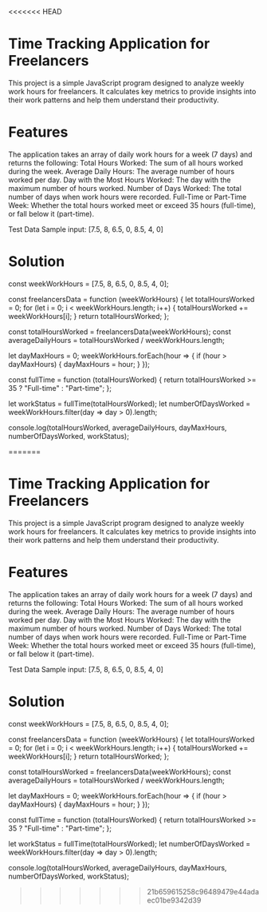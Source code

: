 <<<<<<< HEAD
# Time Tracking Application for Freelancers

This project is a simple JavaScript program designed to analyze weekly work hours for freelancers. It calculates key metrics to provide insights into their work patterns and help them understand their productivity.

# Features
The application takes an array of daily work hours for a week (7 days) and returns the following:
Total Hours Worked: The sum of all hours worked during the week.
Average Daily Hours: The average number of hours worked per day.
Day with the Most Hours Worked: The day with the maximum number of hours worked.
Number of Days Worked: The total number of days when work hours were recorded.
Full-Time or Part-Time Week: Whether the total hours worked meet or exceed 35 hours (full-time), or fall below it (part-time).

Test Data
Sample input:
[7.5, 8, 6.5, 0, 8.5, 4, 0]


# Solution

const weekWorkHours = [7.5, 8, 6.5, 0, 8.5, 4, 0];

const freelancersData = function (weekWorkHours) {
  let totalHoursWorked = 0;
  for (let i = 0; i < weekWorkHours.length; i++) {
    totalHoursWorked += weekWorkHours[i];
  }
  return totalHoursWorked;
};

const totalHoursWorked = freelancersData(weekWorkHours);
const averageDailyHours = totalHoursWorked / weekWorkHours.length;

let dayMaxHours = 0;
weekWorkHours.forEach(hour => {
  if (hour > dayMaxHours) {
    dayMaxHours = hour;
  }
});

const fullTime = function (totalHoursWorked) {
  return totalHoursWorked >= 35 ? "Full-time" : "Part-time";
};

let workStatus = fullTime(totalHoursWorked);
let numberOfDaysWorked = weekWorkHours.filter(day => day > 0).length;

console.log(totalHoursWorked, averageDailyHours, dayMaxHours, numberOfDaysWorked, workStatus);


=======
# Time Tracking Application for Freelancers

This project is a simple JavaScript program designed to analyze weekly work hours for freelancers. It calculates key metrics to provide insights into their work patterns and help them understand their productivity.

# Features
The application takes an array of daily work hours for a week (7 days) and returns the following:
Total Hours Worked: The sum of all hours worked during the week.
Average Daily Hours: The average number of hours worked per day.
Day with the Most Hours Worked: The day with the maximum number of hours worked.
Number of Days Worked: The total number of days when work hours were recorded.
Full-Time or Part-Time Week: Whether the total hours worked meet or exceed 35 hours (full-time), or fall below it (part-time).

Test Data
Sample input:
[7.5, 8, 6.5, 0, 8.5, 4, 0]


# Solution

const weekWorkHours = [7.5, 8, 6.5, 0, 8.5, 4, 0];

const freelancersData = function (weekWorkHours) {
  let totalHoursWorked = 0;
  for (let i = 0; i < weekWorkHours.length; i++) {
    totalHoursWorked += weekWorkHours[i];
  }
  return totalHoursWorked;
};

const totalHoursWorked = freelancersData(weekWorkHours);
const averageDailyHours = totalHoursWorked / weekWorkHours.length;

let dayMaxHours = 0;
weekWorkHours.forEach(hour => {
  if (hour > dayMaxHours) {
    dayMaxHours = hour;
  }
});

const fullTime = function (totalHoursWorked) {
  return totalHoursWorked >= 35 ? "Full-time" : "Part-time";
};

let workStatus = fullTime(totalHoursWorked);
let numberOfDaysWorked = weekWorkHours.filter(day => day > 0).length;

console.log(totalHoursWorked, averageDailyHours, dayMaxHours, numberOfDaysWorked, workStatus);


>>>>>>> 21b659615258c96489479e44adaec01be9342d39
